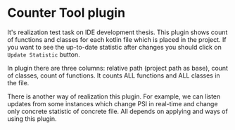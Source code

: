 # Counter Tool plugin
It's realization test task on IDE development thesis. This plugin shows count of functions and classes
for each kotlin file which is placed in the project. If you want to see the up-to-date statistic after changes
you should click on `Update Statistic` button.  

In plugin there are three columns: relative path (project path as base), count of classes, count of functions. It counts ALL functions and ALL classes in the file.

There is another way of realization this plugin. For example, we can listen updates from some instances which change PSI in real-time and change only concrete statistic of concrete file. 
All depends on applying and ways of using this plugin. 